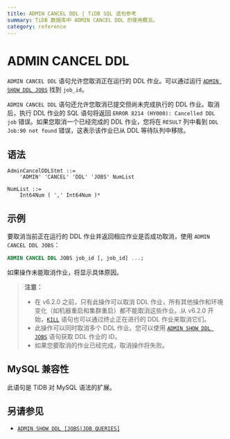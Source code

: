 ```yaml
---
title: ADMIN CANCEL DDL | TiDB SQL 语句参考
summary: TiDB 数据库中 ADMIN CANCEL DDL 的使用概览。
category: reference
---
```


# ADMIN CANCEL DDL

`ADMIN CANCEL DDL` 语句允许您取消正在运行的 DDL 作业。可以通过运行 [`ADMIN SHOW DDL JOBS`](/sql-statements/sql-statement-admin-show-ddl.md) 找到 `job_id`。

`ADMIN CANCEL DDL` 语句还允许您取消已提交但尚未完成执行的 DDL 作业。取消后，执行 DDL 作业的 SQL 语句将返回 `ERROR 8214 (HY000): Cancelled DDL job` 错误。如果您取消一个已经完成的 DDL 作业，您将在 `RESULT` 列中看到 `DDL Job:90 not found` 错误，这表示该作业已从 DDL 等待队列中移除。

## 语法

```ebnf+diagram
AdminCancelDDLStmt ::=
    'ADMIN' 'CANCEL' 'DDL' 'JOBS' NumList 

NumList ::=
    Int64Num ( ',' Int64Num )*
```

## 示例

要取消当前正在运行的 DDL 作业并返回相应作业是否成功取消，使用 `ADMIN CANCEL DDL JOBS`：

```sql
ADMIN CANCEL DDL JOBS job_id [, job_id] ...;
```

如果操作未能取消作业，将显示具体原因。

> **注意：**
>
> - 在 v6.2.0 之前，只有此操作可以取消 DDL 作业，所有其他操作和环境变化（如机器重启和集群重启）都不能取消这些作业。从 v6.2.0 开始，[`KILL`](/sql-statements/sql-statement-kill.md) 语句也可以通过终止正在进行的 DDL 作业来取消它们。
> - 此操作可以同时取消多个 DDL 作业。您可以使用 [`ADMIN SHOW DDL JOBS`](/sql-statements/sql-statement-admin-show-ddl.md) 语句获取 DDL 作业的 ID。
> - 如果您要取消的作业已经完成，取消操作将失败。

## MySQL 兼容性

此语句是 TiDB 对 MySQL 语法的扩展。

## 另请参见

* [`ADMIN SHOW DDL [JOBS|JOB QUERIES]`](/sql-statements/sql-statement-admin-show-ddl.md)
